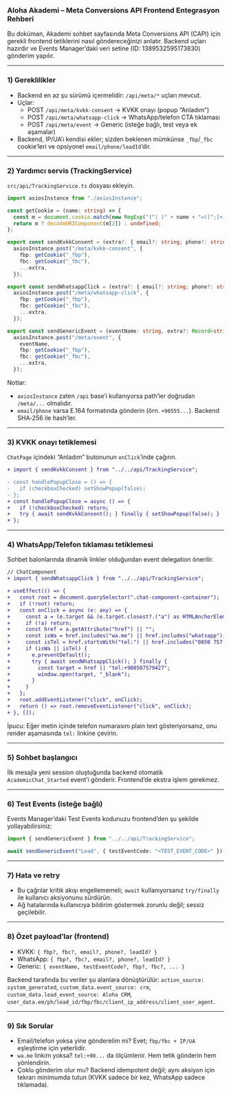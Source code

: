 ### Aloha Akademi – Meta Conversions API Frontend Entegrasyon Rehberi

Bu doküman, Akademi sohbet sayfasında Meta Conversions API (CAPI) için gerekli frontend tetiklerini nasıl göndereceğinizi anlatır. Backend uçları hazırdır ve Events Manager’daki veri setine (ID: 1389532595173830) gönderim yapılır.

---

### 1) Gereklilikler
- Backend en az şu sürümü içermelidir: `/api/meta/*` uçları mevcut.
- Uçlar:
  - POST `/api/meta/kvkk-consent` → KVKK onayı (popup “Anladım”)
  - POST `/api/meta/whatsapp-click` → WhatsApp/telefon CTA tıklaması
  - POST `/api/meta/event` → Generic (isteğe bağlı, test veya ek aşamalar)
- Backend, IP/UA’ı kendisi ekler; sizden beklenen mümkünse `_fbp`/`_fbc` cookie’leri ve opsiyonel `email/phone/leadId`’dir.

---

### 2) Yardımcı servis (TrackingService)
`src/api/TrackingService.ts` dosyası ekleyin.

```ts
import axiosInstance from "./axiosInstance";

const getCookie = (name: string) => {
  const m = document.cookie.match(new RegExp("(^| )" + name + "=([^;]+)"));
  return m ? decodeURIComponent(m[2]) : undefined;
};

export const sendKvkkConsent = (extra?: { email?: string; phone?: string; leadId?: string|number }) =>
  axiosInstance.post("/meta/kvkk-consent", {
    fbp: getCookie("_fbp"),
    fbc: getCookie("_fbc"),
    ...extra,
  });

export const sendWhatsappClick = (extra?: { email?: string; phone?: string; leadId?: string|number }) =>
  axiosInstance.post("/meta/whatsapp-click", {
    fbp: getCookie("_fbp"),
    fbc: getCookie("_fbc"),
    ...extra,
  });

export const sendGenericEvent = (eventName: string, extra?: Record<string, any>) =>
  axiosInstance.post("/meta/event", {
    eventName,
    fbp: getCookie("_fbp"),
    fbc: getCookie("_fbc"),
    ...extra,
  });
```

Notlar:
- `axiosInstance` zaten `/api` base’i kullanıyorsa path’ler doğrudan `/meta/...` olmalıdır.
- `email/phone` varsa E.164 formatında gönderin (örn. `+90555...`). Backend SHA‑256 ile hash’ler.

---

### 3) KVKK onayı tetiklemesi
`ChatPage` içindeki “Anladım” butonunun `onClick`’inde çağırın.

```diff
+ import { sendKvkkConsent } from "../../api/TrackingService";

- const handlePopupClose = () => {
-   if (checkboxChecked) setShowPopup(false);
- };
+ const handlePopupClose = async () => {
+   if (!checkboxChecked) return;
+   try { await sendKvkkConsent(); } finally { setShowPopup(false); }
+ };
```

---

### 4) WhatsApp/Telefon tıklaması tetiklemesi
Sohbet balonlarında dinamik linkler olduğundan event delegation önerilir.

```diff
// ChatComponent
+ import { sendWhatsappClick } from "../../api/TrackingService";

+ useEffect(() => {
+   const root = document.querySelector(".chat-component-container");
+   if (!root) return;
+   const onClick = async (e: any) => {
+     const a = (e.target && (e.target.closest?.("a") as HTMLAnchorElement)) || null;
+     if (!a) return;
+     const href = a.getAttribute("href") || "";
+     const isWa = href.includes("wa.me") || href.includes("whatsapp");
+     const isTel = href.startsWith("tel:") || href.includes("0850 757 9427");
+     if (isWa || isTel) {
+       e.preventDefault();
+       try { await sendWhatsappClick(); } finally {
+         const target = href || "tel:+908507579427";
+         window.open(target, "_blank");
+       }
+     }
+   };
+   root.addEventListener("click", onClick);
+   return () => root.removeEventListener("click", onClick);
+ }, []);
```

İpucu: Eğer metin içinde telefon numarasını plain text gösteriyorsanız, onu render aşamasında `tel:` linkine çevirin.

---

### 5) Sohbet başlangıcı
İlk mesajla yeni session oluştuğunda backend otomatik `AcademicChat_Started` event’i gönderir. Frontend’de ekstra işlem gerekmez.

---

### 6) Test Events (isteğe bağlı)
Events Manager’daki Test Events kodunuzu frontend’den şu şekilde yollayabilirsiniz:

```ts
import { sendGenericEvent } from "../../api/TrackingService";

await sendGenericEvent("Lead", { testEventCode: "<TEST_EVENT_CODE>" });
```

---

### 7) Hata ve retry
- Bu çağrılar kritik akışı engellememeli; `await` kullanıyorsanız `try/finally` ile kullanıcı aksiyonunu sürdürün.
- Ağ hatalarında kullanıcıya bildirim göstermek zorunlu değil; sessiz geçilebilir.

---

### 8) Özet payload’lar (frontend)
- KVKK: `{ fbp?, fbc?, email?, phone?, leadId? }`
- WhatsApp: `{ fbp?, fbc?, email?, phone?, leadId? }`
- Generic: `{ eventName, testEventCode?, fbp?, fbc?, ... }`

Backend tarafında bu veriler şu alanlara dönüştürülür: `action_source: system_generated`, `custom_data.event_source: crm`, `custom_data.lead_event_source: Aloha CRM`, `user_data.em/ph/lead_id/fbp/fbc/client_ip_address/client_user_agent`.

---

### 9) Sık Sorular
- Email/telefon yoksa yine gönderelim mi? Evet; `fbp/fbc + IP/UA` eşleştirme için yeterlidir.
- `wa.me` linkim yoksa? `tel:+90...` da ölçümlenir. Hem tetik gönderin hem yönlendirin.
- Çoklu gönderim olur mu? Backend idempotent değil; aynı aksiyon için tekrarı minimumda tutun (KVKK sadece bir kez, WhatsApp sadece tıklamada).


